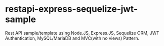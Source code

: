 # restapi-express-sequelize-jwt-sample
Rest API sample/template using Node.JS, Express.JS, Sequelize ORM, JWT Authentication, MySQL/MariaDB and MVC(with no views) Pattern.  
